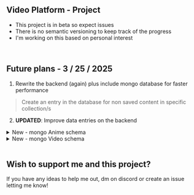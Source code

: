 ## Video Platform - Project

- This project is in beta so expect issues 
- There is no semantic versioning to keep track of the progress
- I'm working on this based on personal interest
<br>

## Future plans - 3 / 25 / 2025

1. Rewrite the backend (again) plus include mongo database for faster performance
> Create an entry in the database for non saved content in specific collection/s
2. **UPDATED**: Improve data entries on the backend

<details>
  <summary>New - mongo Anime schema</summary>

```js
{
  eId: {
    type: Number,
    unique: true
  },
  title: {
    eng: String,
    romaji: String,
    native: String
  },
  description: String,
  type: {
    type: String,
    enum: ['series', 'movie', 'special']
  },
  status: {
    type: String,
    enum: ['not yet released', 'releasing', 'finished']
  },
  episodes: Number,
  duration: Number,
  date: {
    srt: Date,
    end: Date
  },
  season: {
    type: String,
    enum: ['winter', 'spring', 'summer', 'fall'],
    year: Number
  },
  popularity: Number,
  favourites: Number,
  genres: [String],
  rating: Number,
  coverImage: {
    lr: String,
    md: String,
    sm: String
  },
  bannerImage: String,
  isAdult: {
    type: Boolean,
    default: false
  },
  origin: {
    type: String,
    enum: ['japan', 'china', 'korea', 'other']
  },
  synonym: [String]
}
```
</details>
<details>
  <summary>New - mongo Video schema</summary>
  
```js
{
  eId: {
    type: Number,
    unique: true
  },
  title: String,
  description: String,
  type: {
    type: String,
    enum: ['static', 'stream'],
    default: 'static'
  },
  isAdult: {
    type: Boolean,
    default: false
  },
  length: {
    time: Number,
    size: Number
  },
  video: {
    type: String,
    required: true
  },
  cover: String
}
```
</details>

<br>

## Wish to support me and this project?
If you have any ideas to help me out, dm on discord or create an issue letting me know!
